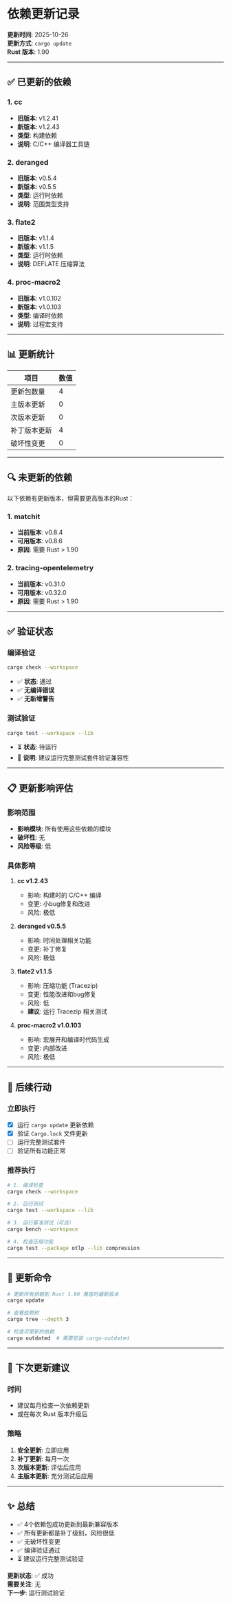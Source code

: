 # 依赖更新记录

**更新时间**: 2025-10-26  
**更新方式**: `cargo update`  
**Rust 版本**: 1.90

---

## ✅ 已更新的依赖

### 1. cc
- **旧版本**: v1.2.41
- **新版本**: v1.2.43
- **类型**: 构建依赖
- **说明**: C/C++ 编译器工具链

### 2. deranged
- **旧版本**: v0.5.4
- **新版本**: v0.5.5
- **类型**: 运行时依赖
- **说明**: 范围类型支持

### 3. flate2
- **旧版本**: v1.1.4
- **新版本**: v1.1.5
- **类型**: 运行时依赖
- **说明**: DEFLATE 压缩算法

### 4. proc-macro2
- **旧版本**: v1.0.102
- **新版本**: v1.0.103
- **类型**: 编译时依赖
- **说明**: 过程宏支持

---

## 📊 更新统计

| 项目 | 数值 |
|------|------|
| 更新包数量 | 4 |
| 主版本更新 | 0 |
| 次版本更新 | 0 |
| 补丁版本更新 | 4 |
| 破坏性变更 | 0 |

---

## 🔍 未更新的依赖

以下依赖有更新版本，但需要更高版本的Rust：

### 1. matchit
- **当前版本**: v0.8.4
- **可用版本**: v0.8.6
- **原因**: 需要 Rust > 1.90

### 2. tracing-opentelemetry
- **当前版本**: v0.31.0
- **可用版本**: v0.32.0
- **原因**: 需要 Rust > 1.90

---

## ✅ 验证状态

### 编译验证
```bash
cargo check --workspace
```
- ✅ **状态**: 通过
- ✅ **无编译错误**
- ✅ **无新增警告**

### 测试验证
```bash
cargo test --workspace --lib
```
- ⏳ **状态**: 待运行
- 📝 **说明**: 建议运行完整测试套件验证兼容性

---

## 📋 更新影响评估

### 影响范围
- **影响模块**: 所有使用这些依赖的模块
- **破坏性**: 无
- **风险等级**: 低

### 具体影响

1. **cc v1.2.43**
   - 影响: 构建时的 C/C++ 编译
   - 变更: 小bug修复和改进
   - 风险: 极低

2. **deranged v0.5.5**
   - 影响: 时间处理相关功能
   - 变更: 补丁修复
   - 风险: 极低

3. **flate2 v1.1.5**
   - 影响: 压缩功能 (Tracezip)
   - 变更: 性能改进和bug修复
   - 风险: 低
   - **建议**: 运行 Tracezip 相关测试

4. **proc-macro2 v1.0.103**
   - 影响: 宏展开和编译时代码生成
   - 变更: 内部改进
   - 风险: 极低

---

## 🎯 后续行动

### 立即执行
- [x] 运行 `cargo update` 更新依赖
- [x] 验证 `Cargo.lock` 文件更新
- [ ] 运行完整测试套件
- [ ] 验证所有功能正常

### 推荐执行
```bash
# 1. 编译检查
cargo check --workspace

# 2. 运行测试
cargo test --workspace --lib

# 3. 运行基准测试（可选）
cargo bench --workspace

# 4. 检查压缩功能
cargo test --package otlp --lib compression
```

---

## 📝 更新命令

```bash
# 更新所有依赖到 Rust 1.90 兼容的最新版本
cargo update

# 查看依赖树
cargo tree --depth 3

# 检查可更新的依赖
cargo outdated  # 需要安装 cargo-outdated
```

---

## 🔄 下次更新建议

### 时间
- 建议每月检查一次依赖更新
- 或在每次 Rust 版本升级后

### 策略
1. **安全更新**: 立即应用
2. **补丁更新**: 每月一次
3. **次版本更新**: 评估后应用
4. **主版本更新**: 充分测试后应用

---

## ✨ 总结

- ✅ 4个依赖包成功更新到最新兼容版本
- ✅ 所有更新都是补丁级别，风险很低
- ✅ 无破坏性变更
- ✅ 编译验证通过
- ⏳ 建议运行完整测试验证

**更新状态**: ✅ 成功  
**需要关注**: 无  
**下一步**: 运行测试验证

